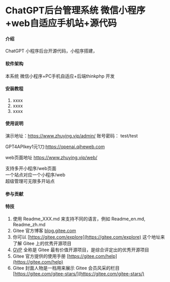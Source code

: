 # ChatGPT后台管理系统  微信小程序+web自适应手机站+源代码

#### 介绍
ChatGPT 小程序后台开源代码，小程序搭建，

#### 软件架构
本系统 微信小程序+PC手机自适应+后端thinkphp 开发


#### 安装教程

1.  xxxx
2.  xxxx
3.  xxxx

#### 使用说明

演示地址：https://www.zhuying.vip/admin/
账号密码： test/test

GPT4APIkey1元1刀:https://openai.qiheweb.com

web页面地址 https://www.zhuying.vip/web/

支持多开小程序/web页面  
一个站点对应一个小程序/web   
超级管理可无限多开站点

#### 参与贡献

#### 特技

1.  使用 Readme\_XXX.md 来支持不同的语言，例如 Readme\_en.md, Readme\_zh.md
2.  Gitee 官方博客 [blog.gitee.com](https://blog.gitee.com)
3.  你可以 [https://gitee.com/explore](https://gitee.com/explore) 这个地址来了解 Gitee 上的优秀开源项目
4.  [GVP](https://gitee.com/gvp) 全称是 Gitee 最有价值开源项目，是综合评定出的优秀开源项目
5.  Gitee 官方提供的使用手册 [https://gitee.com/help](https://gitee.com/help)
6.  Gitee 封面人物是一档用来展示 Gitee 会员风采的栏目 [https://gitee.com/gitee-stars/](https://gitee.com/gitee-stars/)
